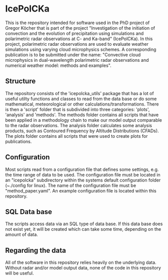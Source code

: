 # IcePolCKa

This is the repository intended for software used in the PhD project of Gregor
Köcher that is part of the project "Investigation of the initiation of
convection and the evolution of precipitation using simulations and
polarimetric radar observations at C- and Ka-band" (IcePolCKa). In this
project, polarimetric radar observations are used to evaluate weather
simulations using varying cloud microphysics schemes. A corresponding
publication is to be submitted under the name: "Convective cloud microphysics
in dual-wavelength polarimetric radar observations and numerical weather model:
methods and examples".


## Structure
The repository consists of the 'icepolcka_utils' package that has a lot of
useful utilty functions and classes to read from the data base or do some
mathematical, meteorological or other calculations/transformations. There is
then a 'script' folder that is subdivided into three categories: 'plots',
'analysis' and 'methods'. The methods folder contains all scripts that have
been applied in a methodology chain to make our model output comparable to the
radar observations. The analysis folder calculates some analysis products, such
as Contoured Frequency by Altitude Distributions (CFADs). The plots folder
contains all scripts that were used to create plots for publications.

## Configuration
Most scripts read from a configuration file that defines some settings, e.g.
the time range of data to be used. The configuration file must be located in an
"icepolcka" subdirectory within the systems default configuration folder
(~./config for linux). The name of the configuration file must be
"method_paper.yaml". An example configuration file is located within this
repository.

## SQL Data base
The scripts access data via an SQL type of data base. If this data base does
not exist yet, it will be created which can take some time, depending on the
amount of data.

## Regarding the data
All of the software in this repository relies heavily on the underlying data.
Without radar and/or model output data, none of the code in this repository will be useful.
